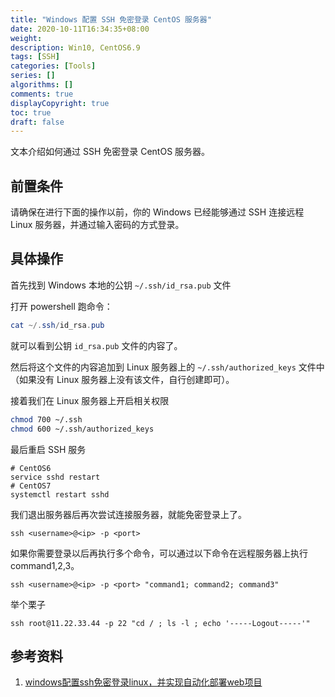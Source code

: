 ```yaml
---
title: "Windows 配置 SSH 免密登录 CentOS 服务器"
date: 2020-10-11T16:34:35+08:00
weight: 
description: Win10, CentOS6.9
tags: [SSH]
categories: [Tools]
series: []
algorithms: []
comments: true
displayCopyright: true
toc: true
draft: false
---
```


文本介绍如何通过 SSH 免密登录 CentOS 服务器。

<!--more-->

## 前置条件

请确保在进行下面的操作以前，你的 Windows 已经能够通过 SSH 连接远程 Linux 服务器，并通过输入密码的方式登录。

## 具体操作

首先找到 Windows 本地的公钥 `~/.ssh/id_rsa.pub` 文件

打开 powershell 跑命令：

```powershell
cat ~/.ssh/id_rsa.pub
```

就可以看到公钥 `id_rsa.pub` 文件的内容了。

然后将这个文件的内容追加到 Linux 服务器上的 `~/.ssh/authorized_keys` 文件中（如果没有 Linux 服务器上没有该文件，自行创建即可）。

接着我们在 Linux 服务器上开启相关权限

```bash
chmod 700 ~/.ssh
chmod 600 ~/.ssh/authorized_keys 
```

最后重启 SSH 服务

```
# CentOS6
service sshd restart
# CentOS7
systemctl restart sshd
```

我们退出服务器后再次尝试连接服务器，就能免密登录上了。

```
ssh <username>@<ip> -p <port>
```

如果你需要登录以后再执行多个命令，可以通过以下命令在远程服务器上执行 command1,2,3。

```
ssh <username>@<ip> -p <port> "command1; command2; command3"
```

举个栗子

```
ssh root@11.22.33.44 -p 22 "cd / ; ls -l ; echo '-----Logout-----'"
```

## 参考资料

1. [windows配置ssh免密登录linux，并实现自动化部署web项目](https://my.oschina.net/wangwang110/blog/2886817)